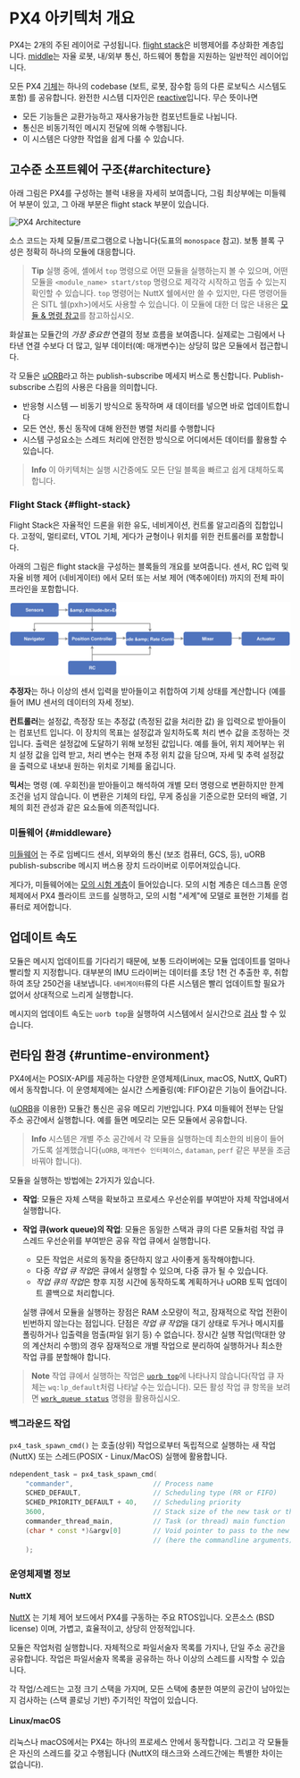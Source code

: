 # PX4 아키텍처 개요

PX4는 2개의 주된 레이어로 구성됩니다. [flight stack](#flight-stack)은 비행제어를 추상화한 계층입니다. [middle](#middleware)는 자율 로봇, 내/외부 통신, 하드웨어 통합을 지원하는 일반적인 레이어입니다.

모든 PX4 [기체](../airframes/README.md)는 하나의 codebase (보트, 로봇, 잠수함 등의 다른 로보틱스 시스템도 포함) 를 공유합니다. 완전한 시스템 디자인은 [reactive](http://www.reactivemanifesto.org)입니다. 무슨 뜻이나면

- 모든 기능들은 교환가능하고 재사용가능한 컴포넌트들로 나뉩니다.
- 통신은 비동기적인 메시지 전달에 의해 수행됩니다.
- 이 시스템은 다양한 작업을 쉽게 다룰 수 있습니다.

## 고수준 소프트웨어 구조{#architecture}

아래 그림은 PX4를 구성하는 블럭 내용을 자세히 보여줍니다, 그림 최상부에는 미들웨어 부분이 있고, 그 아래 부분은 flight stack 부분이 있습니다.

![PX4 Architecture](../../assets/diagrams/PX4_Architecture.svg)

<!-- This diagram can be updated from 
[here](https://drive.google.com/file/d/0B1TDW9ajamYkaGx3R0xGb1NaeU0/view?usp=sharing) 
and opened with draw.io Diagrams. You might need to request access if you
don't have a px4.io Google account.
Caution: it can happen that after exporting some of the arrows are wrong. In
that case zoom into the graph until the arrows are correct, and then export
again. -->

소스 코드는 자체 모듈/프로그램으로 나눕니다(도표의 `monospace` 참고). 보통 블록 구성은 정확히 하나의 모듈에 대응합니다.

> **Tip** 실행 중에, 셸에서 `top` 명령으로 어떤 모듈을 실행하는지 볼 수 있으며, 어떤 모듈을 `<module_name> start/stop` 명령으로 제각각 시작하고 멈출 수 있는지 확인할 수 있습니다. `top` 명령어는 NuttX 쉘에서만 쓸 수 있지만, 다른 명령어들은 SITL 쉘(pxh>)에서도 사용할 수 있습니다. 이 모듈에 대한 더 많은 내용은 [모듈 & 명령 참고](../middleware/modules_main.md)를 참고하십시오. 

화살표는 모듈간의 *가장 중요한* 연결의 정보 흐름을 보여줍니다. 실제로는 그림에서 나타낸 연결 수보다 더 많고, 일부 데이터(예: 매개변수)는 상당히 많은 모듈에서 접근합니다.

각 모듈은 [uORB](../middleware/uorb.md)라고 하는 publish-subscribe 메세지 버스로 통신합니다. Publish-subscribe 스킴의 사용은 다음을 의미합니다.

- 반응형 시스템 — 비동기 방식으로 동작하며 새 데이터를 넣으면 바로 업데이트합니다
- 모든 연산, 통신 동작에 대해 완전한 병렬 처리를 수행합니다
- 시스템 구성요소는 스레드 처리에 안전한 방식으로 어디에서든 데이터를 활용할 수 있습니다.

> **Info** 이 아키텍처는 실행 시간중에도 모든 단일 블록을 빠르고 쉽게 대체하도록 합니다.

### Flight Stack {#flight-stack}

Flight Stack은 자율적인 드론을 위한 유도, 네비게이션, 컨트롤 알고리즘의 집합입니다. 고정익, 멀티로터, VTOL 기체, 게다가 균형이나 위치를 위한 컨트롤러를 포함합니다.

아래의 그림은 flight stack을 구성하는 블록들의 개요를 보여줍니다. 센서, RC 입력 및 자율 비행 제어 (네비게이터) 에서 모터 또는 서보 제어 (액추에이터) 까지의 전체 파이프라인을 포함합니다.

![PX4 High-Level Flight Stack](../../assets/diagrams/PX4_High-Level_Flight-Stack.svg) <!-- This diagram can be updated from 
[here](https://drive.google.com/a/px4.io/file/d/15J0eCL77fHbItA249epT3i2iOx4VwJGI/view?usp=sharing) 
and opened with draw.io Diagrams. You might need to request access if you
don't have a px4.io Google account.
Caution: it can happen that after exporting some of the arrows are wrong. In
that case zoom into the graph until the arrows are correct, and then export
again. -->

**추정자**는 하나 이상의 센서 입력을 받아들이고 취합하여 기체 상태를 계산합니다 (예를 들어 IMU 센서의 데이터의 자세 정보).

**컨트롤러**는 설정값, 측정장 또는 추정값 (측정된 값을 처리한 값) 을 입력으로 받아들이는 컴포넌트 입니다. 이 장치의 목표는 설정값과 일치하도록 처리 변수 값을 조정하는 것입니다. 출력은 설정값에 도달하기 위해 보정된 값입니다. 예를 들어, 위치 제어부는 위치 설정 값을 입력 받고, 처리 변수는 현재 추정 위치 값을 담으며, 자세 및 추력 설정값을 출력으로 내보내 원하는 위치로 기체를 옮깁니다.

**믹서**는 명령 (예. 우회전)을 받아들이고 해석하여 개별 모터 명령으로 변환하지만 한계 조건을 넘지 않습니다. 이 변환은 기체의 타입, 무게 중심을 기준으로한 모터의 배열, 기체의 회전 관성과 같은 요소들에 의존적입니다.

### 미들웨어 {#middleware}

[미들웨어](../middleware/README.md) 는 주로 임베디드 센서, 외부와의 통신 (보조 컴퓨터, GCS, 등), uORB publish-subscribe 메시지 버스용 장치 드라이버로 이루어져있습니다.

게다가, 미들웨어에는 [모의 시험 계층](../simulation/README.md)이 들어있습니다. 모의 시험 계층은 데스크톱 운영체제에서 PX4 플라이트 코드를 실행하고, 모의 시험 "세계"에 모델로 표현한 기체를 컴퓨터로 제어합니다.

## 업데이트 속도

모듈은 메시지 업데이트를 기다리기 때문에, 보통 드라이버에는 모듈 업데이트를 얼마나 빨리할 지 지정합니다. 대부분의 IMU 드라이버는 데이터를 초당 1천 건 추출한 후, 취합하여 초당 250건을 내보냅니다. `네비게이터`류의 다른 시스템은 빨리 업데이트할 필요가 없어서 상대적으로 느리게 실행합니다.

메시지의 업데이트 속도는 `uorb top`을 실행하여 시스템에서 실시간으로 [검사](../middleware/uorb.md) 할 수 있습니다.

## 런타임 환경 {#runtime-environment}

PX4에서는 POSIX-API를 제공하는 다양한 운영체제(Linux, macOS, NuttX, QuRT)에서 동작합니다. 이 운영체제에는 실시간 스케쥴링(예: FIFO)같은 기능이 들어갑니다.

([uORB](../middleware/uorb.md)을 이용한) 모듈간 통신은 공유 메모리 기반입니다. PX4 미들웨어 전부는 단일 주소 공간에서 실행합니다. 예를 들면 메모리는 모든 모듈에서 공유합니다.

> **Info** 시스템은 개별 주소 공간에서 각 모듈을 실행하는데 최소한의 비용이 들어가도록 설계했습니다(`uORB`, `매개변수 인터페이스`, `dataman`, `perf` 같은 부분을 조금 바꿔야 합니다).

모듈을 실행하는 방법에는 2가지가 있습니다.

- **작업**: 모듈은 자체 스택을 확보하고 프로세스 우선순위를 부여받아 자체 작업내에서 실행합니다.
- **작업 큐(work queue)의 작업**: 모듈은 동일한 스택과 큐의 다른 모듈처럼 작업 큐 스레드 우선순위를 부여받은 공유 작업 큐에서 실행합니다.
  
  - 모든 작업은 서로의 동작을 중단하지 않고 사이좋게 동작해야합니다.
  - 다중 *작업 큐 작업*은 큐에서 실행할 수 있으며, 다중 큐가 될 수 있습니다.
  - *작업 큐의 작업*은 향후 지정 시간에 동작하도록 계획하거나 uORB 토픽 업데이트 콜백으로 처리합니다.
  
  실행 큐에서 모듈을 실행하는 장점은 RAM 소모량이 적고, 잠재적으로 작업 전환이 빈번하지 않는다는 점입니다. 단점은 *작업 큐 작업*을 대기 상태로 두거나 메시지를 폴링하거나 입출력을 멈출(파일 읽기 등) 수 없습니다. 장시간 실행 작업(막대한 양의 계산처리 수행)의 경우 잠재적으로 개별 작업으로 분리하여 실행하거나 최소한 작업 큐를 분할해야 합니다.

> **Note** 작업 큐에서 실행하는 작업은 [`uorb top`](../middleware/modules_communication.md#uorb)에 나타나지 않습니다(작업 큐 자체는 `wq:lp_default`처럼 나타날 수는 있습니다). 모든 활성 작업 큐 항목을 보려면 [`work_queue status`](../middleware/modules_system.md#workqueue) 명령을 활용하십시오.

### 백그라운드 작업

`px4_task_spawn_cmd()` 는 호출(상위) 작업으로부터 독립적으로 실행하는 새 작업 (NuttX) 또는 스레드(POSIX - Linux/MacOS) 실행에 활용합니다.

```cpp
ndependent_task = px4_task_spawn_cmd(
    "commander",                    // Process name
    SCHED_DEFAULT,                  // Scheduling type (RR or FIFO)
    SCHED_PRIORITY_DEFAULT + 40,    // Scheduling priority
    3600,                           // Stack size of the new task or thread
    commander_thread_main,          // Task (or thread) main function
    (char * const *)&argv[0]        // Void pointer to pass to the new task
                                    // (here the commandline arguments).
    );
```

### 운영체제별 정보

#### NuttX

[NuttX](http://nuttx.org/) 는 기체 제어 보드에서 PX4를 구동하는 주요 RTOS입니다. 오픈소스 (BSD license) 이며, 가볍고, 효율적이고, 상당히 안정적입니다.

모듈은 작업처럼 실행합니다. 자체적으로 파일서술자 목록를 가지나, 단일 주소 공간을 공유합니다. 작업은 파일서술자 목록을 공유하는 하나 이상의 스레드를 시작할 수 있습니다.

각 작업/스레드는 고정 크기 스택을 가지며, 모든 스택에 충분한 여분의 공간이 남아있는지 검사하는 (스택 콜로닝 기반) 주기적인 작업이 있습니다.

#### Linux/macOS

리눅스나 macOS에서는 PX4는 하나의 프로세스 안에서 동작합니다. 그리고 각 모듈들은 자신의 스레드를 갖고 수행됩니다 (NuttX의 태스크와 스레드간에는 특별한 차이는 없습니다).